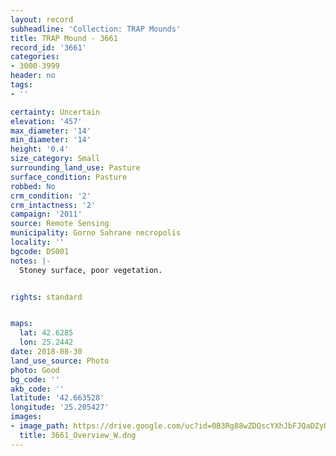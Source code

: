 ```yaml
---
layout: record
subheadline: 'Collection: TRAP Mounds'
title: TRAP Mound - 3661
record_id: '3661'
categories:
- 3000-3999
header: no
tags:
- ''

certainty: Uncertain
elevation: '457'
max_diameter: '14'
min_diameter: '14'
height: '0.4'
size_category: Small
surrounding_land_use: Pasture
surface_condition: Pasture
robbed: No
crm_condition: '2'
crm_intactness: '2'
campaign: '2011'
source: Remote Sensing
municipality: Gorno Sahrane necropolis
locality: ''
bgcode: DS001
notes: |-
  Stoney surface, poor vegetation.


rights: standard


maps:
  lat: 42.6285
  lon: 25.2442
date: 2018-08-30
land_use_source: Photo
photo: Good
bg_code: ''
akb_code: ''
latitude: '42.663528'
longitude: '25.205427'
images:
- image_path: https://drive.google.com/uc?id=0B3Rg88wZDQscYXhJbFJQaDZyUTg
  title: 3661_Overview_W.dng
---
```


